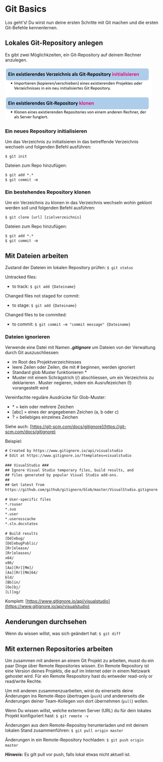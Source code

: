 # Git Basics

Los geht's! Du wirst nun deine ersten Schritte mit Git machen und die ersten Git-Befehle kennenlernen. 

## Lokales Git-Repository anlegen 

Es gibt zwei Möglichkzeiten, ein Git-Repository auf deinem Rechner anzulegen. 

![Bild 1](res/bild_1.jpg)

### Ein neues Repository initialisieren

Um das Verzeichnis zu initialisieren in das betreffende Verzeichnis wechseln und folgenden Befehl ausführen: 

```
$ git init
```

Dateien zum Repo hinzufügen: 

```
$ git add *.* 
$ git commit -m
```

### Ein bestehendes Repository klonen

Um ein Verzeichnis zu klonen in das Verzeichnis wechseln wohin geklont werden soll und folgenden Befehl ausführen:  

```
$ git clone [url] [zielverzeichnis]
```

Dateien zum Repo hinzufügen: 

```
$ git add *.* 
$ git commit -m
```

## Mit Dateien arbeiten

Zustand der Dateien im lokalen Repository prüfen: ```$ git status```


Untracked files: 

- to track: ```$ git add {Dateiname}``` 

Changed files not staged for commit:

- to stage: ```$ git add {Dateiname}``` 


Changed files to be commited:

- to commit: ```$ git commit –m "commit message" {Dateiname}``` 

### Dateien ignorieren 

Verwende eine Datei mit Namen **_.gitignore_** um Dateien von der Verwaltung durch Git auszuschliessen: 

- im Root des Projektverzeichinsses  
- leere Zeilen oder Zeilen, die mit # beginnen, werden ignoriert 
- Standard glob Muster funktionieren *
- Muster mit einem Schrägstrich (/) abschliessen, um ein Verzeichnis zu deklarieren 
. Muster negieren, indem ein Ausrufezeichen (!) vorangestellt wird 

Vereinfachte reguläre Ausdrücke für Glob-Muster: 
   - \* = kein oder mehrere Zeichen  
   - [abc] 	= eines der angegebenen Zeichen (a, b oder c)
   - ?	= beliebiges einzelnes Zeichen 

Siehe auch: [https://git-scm.com/docs/gitignore](https://git-scm.com/docs/gitignore)

Beispiel:

```
# Created by https://www.gitignore.io/api/visualstudio
# Edit at https://www.gitignore.io/?templates=visualstudio

### VisualStudio ###
## Ignore Visual Studio temporary files, build results, and
## files generated by popular Visual Studio add-ons.
##
## Get latest from https://github.com/github/gitignore/blob/master/VisualStudio.gitignore

# User-specific files
*.rsuser
*.suo
*.user
*.userosscache
*.sln.docstates

# Build results
[Dd]ebug/
[Dd]ebugPublic/
[Rr]elease/
[Rr]eleases/
x64/
x86/
[Aa][Rr][Mm]/
[Aa][Rr][Mm]64/
bld/
[Bb]in/
[Oo]bj/
[Ll]og/
```
Komplett: [https://www.gitignore.io/api/visualstudio](https://www.gitignore.io/api/visualstudio)

## Aenderungen durchsehen 

Wenn du wissen willst, was sich geändert hat: ```$ git diff```

## Mit externen Repositories arbeiten 

Um zusammen mit anderen an einem Git Projekt zu arbeiten, musst du ein paar Dinge über Remote Repositories wissen. Ein Remote Repository ist eine Version deines Projekts, die auf im Internet oder in einem Netzwark gehostet wird. Für ein Remote Respository  hast du entweder read-only or read/write Rechte. 

Um mit anderen zusammenzuarbeiten, wirst du einerseits deine Änderungen ins Remote-Repo übertragen  (```push```)  und andererseits die Änderungen deiner Team-Kollegen von dort übernehmen (```pull```) wollen. 

Wenn Du wissen willst, welche externen Server (URL) du für dein lokales Projekt konfiguriert hast: ```$ git remote -v```

Änderungen aus dem Remote-Repositoy herunterladen und mit deinem lokalen Stand zusammenführen: ```$ git pull origin master```

Änderungen in ein Remote-Repository hochladen: ```$ git push origin master```

***Hinweis:*** Es gilt pull vor push, falls lokal etwas nicht aktuell ist.